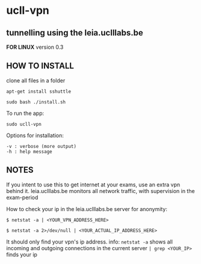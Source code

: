 # ucll-vpn
tunnelling using the leia.uclllabs.be
-----------------------------------------
**FOR LINUX**
version 0.3

HOW TO INSTALL
---------------
clone all files in a folder
```
apt-get install sshuttle
```
```
sudo bash ./install.sh
```
To run the app:
```
sudo ucll-vpn
```

Options for installation:
```
-v : verbose (more output)
-h : help message
```

NOTES
-----------
If you intent to use this to get internet at your exams, use an extra vpn behind it.
leia.uclllabs.be monitors all network traffic, with supervision in the exam-period


How to check your ip in the leia.uclllabs.be server for anonymity:
```
$ netstat -a | <YOUR_VPN_ADDRESS_HERE>
```
```
$ netstat -a 2>/dev/null | <YOUR_ACTUAL_IP_ADDRESS_HERE>
```
It should only find your vpn's ip address.
info: 
```netstat -a``` shows all incoming and outgoing connections in the current server
```| grep <YOUR_IP>``` finds your ip    
